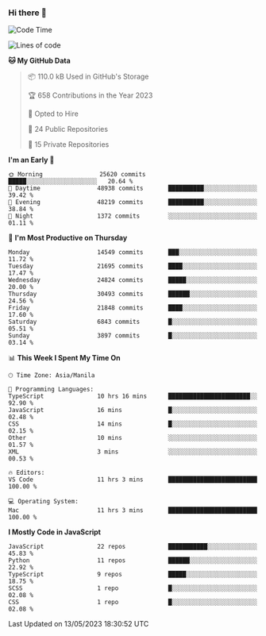 ### Hi there 👋

<!--START_SECTION:waka-->
![Code Time](http://img.shields.io/badge/Code%20Time-263%20hrs%2052%20mins-blue)

![Lines of code](https://img.shields.io/badge/From%20Hello%20World%20I%27ve%20Written-57.1%20million%20lines%20of%20code-blue)

**🐱 My GitHub Data** 

> 📦 110.0 kB Used in GitHub's Storage 
 > 
> 🏆 658 Contributions in the Year 2023
 > 
> 💼 Opted to Hire
 > 
> 📜 24 Public Repositories 
 > 
> 🔑 15 Private Repositories 
 > 
**I'm an Early 🐤** 

```text
🌞 Morning                25620 commits       █████░░░░░░░░░░░░░░░░░░░░   20.64 % 
🌆 Daytime                48938 commits       ██████████░░░░░░░░░░░░░░░   39.42 % 
🌃 Evening                48219 commits       ██████████░░░░░░░░░░░░░░░   38.84 % 
🌙 Night                  1372 commits        ░░░░░░░░░░░░░░░░░░░░░░░░░   01.11 % 
```
📅 **I'm Most Productive on Thursday** 

```text
Monday                   14549 commits       ███░░░░░░░░░░░░░░░░░░░░░░   11.72 % 
Tuesday                  21695 commits       ████░░░░░░░░░░░░░░░░░░░░░   17.47 % 
Wednesday                24824 commits       █████░░░░░░░░░░░░░░░░░░░░   20.00 % 
Thursday                 30493 commits       ██████░░░░░░░░░░░░░░░░░░░   24.56 % 
Friday                   21848 commits       ████░░░░░░░░░░░░░░░░░░░░░   17.60 % 
Saturday                 6843 commits        █░░░░░░░░░░░░░░░░░░░░░░░░   05.51 % 
Sunday                   3897 commits        █░░░░░░░░░░░░░░░░░░░░░░░░   03.14 % 
```


📊 **This Week I Spent My Time On** 

```text
🕑︎ Time Zone: Asia/Manila

💬 Programming Languages: 
TypeScript               10 hrs 16 mins      ███████████████████████░░   92.90 % 
JavaScript               16 mins             █░░░░░░░░░░░░░░░░░░░░░░░░   02.48 % 
CSS                      14 mins             █░░░░░░░░░░░░░░░░░░░░░░░░   02.15 % 
Other                    10 mins             ░░░░░░░░░░░░░░░░░░░░░░░░░   01.57 % 
XML                      3 mins              ░░░░░░░░░░░░░░░░░░░░░░░░░   00.53 % 

🔥 Editors: 
VS Code                  11 hrs 3 mins       █████████████████████████   100.00 % 

💻 Operating System: 
Mac                      11 hrs 3 mins       █████████████████████████   100.00 % 
```

**I Mostly Code in JavaScript** 

```text
JavaScript               22 repos            ███████████░░░░░░░░░░░░░░   45.83 % 
Python                   11 repos            ██████░░░░░░░░░░░░░░░░░░░   22.92 % 
TypeScript               9 repos             █████░░░░░░░░░░░░░░░░░░░░   18.75 % 
SCSS                     1 repo              █░░░░░░░░░░░░░░░░░░░░░░░░   02.08 % 
CSS                      1 repo              █░░░░░░░░░░░░░░░░░░░░░░░░   02.08 % 
```




 Last Updated on 13/05/2023 18:30:52 UTC
<!--END_SECTION:waka-->
